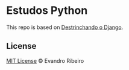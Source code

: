# Estudos Python

This repo is based on [Destrinchando o Django](https://www.youtube.com/playlist?list=PLdT7R_fWa3zt6y86_QlhVjguwagLJG4gP).

## License

[MIT License](https://ribeiroevandro.mit-license.org/) © Evandro Ribeiro
